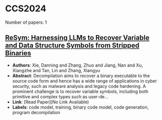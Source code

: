 # CCS2024

Number of papers: 1

## [ReSym: Harnessing LLMs to Recover Variable and Data Structure Symbols from Stripped Binaries](paper_1.md)
- **Authors**: Xie, Danning and Zhang, Zhuo and Jiang, Nan and Xu, Xiangzhe and Tan, Lin and Zhang, Xiangyu
- **Abstract**: Decompilation aims to recover a binary executable to the source code form and hence has a wide range of applications in cyber security, such as malware analysis and legacy code hardening. A prominent challenge is to recover variable symbols, including both primitive and complex types such as user-de...
- **Link**: [Read Paper](No Link Available)
- **Labels**: code model, training, binary code model, code generation, program decompilation


